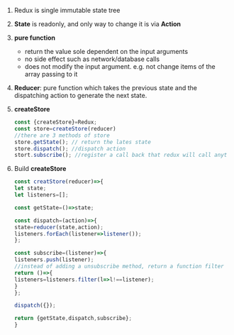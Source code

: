 1. Redux is single immutable state tree
2. **State** is readonly, and only way to change it is via **Action**
3. **pure function**
     - return the value sole dependent on the input arguments
     - no side effect such as network/database calls
     - does not modify the input argument. e.g. not change items of the array passing to it
4. **Reducer**: pure function which takes the previous state and the dispatching action to generate the next state. 
5. **createStore**
    ```javascript
    const {createStore}=Redux;
    const store=createStore(reducer)
    //there are 3 methods of store
    store.getState(); // return the lates state 
    store.dispatch(); //dispatch action
    stort.subscribe(); //register a call back that redux will call anytime an action has been dispatched
    ```

6. Build **createStore**
    ```javascript
	const creatStore(reducer)=>{
	let state;
	let listeners=[];
	
	const getState=()=>state;
	
	const dispatch=(action)=>{
	state=reducer(state,action);
	listeners.forEach(listener=>listener());
	};
	
	const subscribe=(listener)=>{
	listeners.push(listener);
	//instead of adding a unsubscribe method, return a function filter the listeners to filter out the unsubscribed listener
	return ()=>{
	listeners=listeners.filter(l=>l!==listener);
	}
	};
	
	dispatch({});
	
	return {getState,dispatch,subscribe};
	}
	```